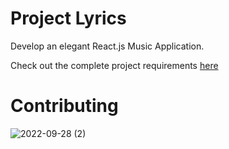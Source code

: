 # Project Lyrics

Develop an elegant React.js Music Application. 

Check out the complete project requirements [here](https://docs.google.com/document/d/13PeFwRlPEhMw_HPyrIrInvQuKaVWnpNmcv-y3NA208s/edit?usp=sharing)

# Contributing

![2022-09-28 (2)](https://user-images.githubusercontent.com/94818747/192919037-ca321be5-3887-4be1-b607-51efe2c6d8f9.png)
